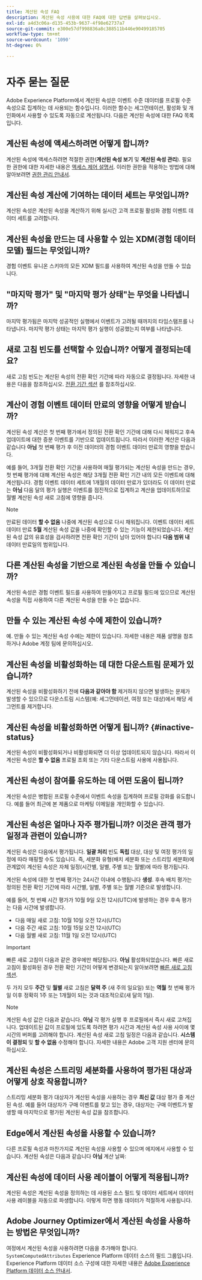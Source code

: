 ```yaml
---
title: 계산된 속성 FAQ
description: 계산된 속성 사용에 대한 FAQ에 대한 답변을 살펴보십시오.
exl-id: a4d3c06a-d135-453b-9637-4f98e62737a7
source-git-commit: e300e57df998836a8c388511b446e90499185705
workflow-type: tm+mt
source-wordcount: '1090'
ht-degree: 0%

---
```


# 자주 묻는 질문

Adobe Experience Platform에서 계산된 속성은 이벤트 수준 데이터를 프로필 수준 속성으로 집계하는 데 사용되는 함수입니다. 이러한 함수는 세그먼테이션, 활성화 및 개인화에서 사용할 수 있도록 자동으로 계산됩니다. 다음은 계산된 속성에 대한 FAQ 목록입니다.

## 계산된 속성에 액세스하려면 어떻게 합니까?

계산된 속성에 액세스하려면 적절한 권한(**계산된 속성 보기** 및 **계산된 속성 관리**). 필요한 권한에 대한 자세한 내용은 [액세스 제어 설명서](../../access-control/home.md). 이러한 권한을 적용하는 방법에 대해 알아보려면 [권한 관리 안내서](../../access-control/ui/permissions.md).

## 계산된 속성 계산에 기여하는 데이터 세트는 무엇입니까?

계산된 속성은 계산된 속성을 계산하기 위해 실시간 고객 프로필 활성화 경험 이벤트 데이터 세트를 고려합니다.

## 계산된 속성을 만드는 데 사용할 수 있는 XDM(경험 데이터 모델) 필드는 무엇입니까?

경험 이벤트 유니온 스키마의 모든 XDM 필드를 사용하여 계산된 속성을 만들 수 있습니다.

## &quot;마지막 평가&quot; 및 &quot;마지막 평가 상태&quot;는 무엇을 나타냅니까?

마지막 평가됨은 마지막 성공적인 실행에서 이벤트가 고려될 때까지의 타임스탬프를 나타냅니다. 마지막 평가 상태는 마지막 평가 실행이 성공했는지 여부를 나타냅니다.

## 새로 고침 빈도를 선택할 수 있습니까? 어떻게 결정되는데요?

새로 고침 빈도는 계산된 속성의 전환 확인 기간에 따라 자동으로 결정됩니다. 자세한 내용은 다음을 참조하십시오. [전환 기간 섹션](./overview.md#lookback-periods) 를 참조하십시오.

## 계산이 경험 이벤트 데이터 만료의 영향을 어떻게 받습니까?

계산된 속성 계산은 첫 번째 평가에서 정의된 전환 확인 기간에 대해 다시 채워지고 후속 업데이트에 대한 증분 이벤트를 기반으로 업데이트됩니다. 따라서 이러한 계산은 다음과 같습니다 **아님** 첫 번째 평가 후 이전 데이터의 경험 이벤트 데이터 만료의 영향을 받습니다.

예를 들어, 3개월 전환 확인 기간을 사용하여 매월 평가되는 계산된 속성을 만드는 경우, 첫 번째 평가에 대해 계산된 속성은 해당 3개월 전환 확인 기간 내의 모든 이벤트에 대해 계산됩니다. 경험 이벤트 데이터 세트에 1개월의 데이터 만료가 있더라도 이 데이터 만료는 **아님** 다음 달의 평가 실행은 이벤트를 점진적으로 집계하고 계산을 업데이트하므로 월별 계산된 속성 새로 고침에 영향을 줍니다.

>[!NOTE]
>
>만료된 데이터 **할 수 없음** 나중에 계산된 속성으로 다시 채워집니다. 이벤트 데이터 세트 데이터 만료 **5월** 계산된 속성 값을 나중에 확인할 수 있는 기능이 제한되었습니다. 계산된 속성 값의 유효성을 검사하려면 전환 확인 기간이 남아 있어야 합니다 **다음 범위 내** 데이터 만료일의 범위입니다.

## 다른 계산된 속성을 기반으로 계산된 속성을 만들 수 있습니까?

계산된 속성은 경험 이벤트 필드를 사용하여 만들어지고 프로필 필드에 있으므로 계산된 속성을 직접 사용하여 다른 계산된 속성을 만들 수는 없습니다.

## 만들 수 있는 계산된 속성 수에 제한이 있습니까?

예. 만들 수 있는 계산된 속성 수에는 제한이 있습니다. 자세한 내용은 제품 설명을 참조하거나 Adobe 계정 팀에 문의하십시오.

## 계산된 속성을 비활성화하는 데 대한 다운스트림 문제가 있습니까?

계산된 속성을 비활성화하기 전에 **다음과 같아야 함** 제거하지 않으면 발생하는 문제가 발생할 수 있으므로 다운스트림 시스템(예: 세그먼테이션, 여정 또는 대상)에서 해당 세그먼트를 제거합니다.

## 계산된 속성을 비활성화하면 어떻게 됩니까? {#inactive-status}

계산된 속성이 비활성화되거나 비활성화되면 더 이상 업데이트되지 않습니다. 따라서 이 계산된 속성은 **할 수 없음** 프로필 조회 또는 기타 다운스트림 사용에 사용됩니다.

## 계산된 속성이 참여를 유도하는 데 어떤 도움이 됩니까?

계산된 속성은 병합된 프로필 수준에서 이벤트 속성을 집계하여 프로필 강화를 유도합니다. 예를 들어 최근에 본 제품으로 마케팅 이메일을 개인화할 수 있습니다.

## 계산된 속성은 얼마나 자주 평가됩니까? 이것은 관객 평가 일정과 관련이 있습니까?

계산된 속성은 다음에서 평가됩니다. **일괄 처리** 빈도 **독립** 대상, 대상 및 여정 평가의 일정에 따라 매핑할 수도 있습니다. 즉, 세분화 유형(배치 세분화 또는 스트리밍 세분화)에 관계없이 계산된 속성은 자체 일정(시간별, 일별, 주별 또는 월별)에 따라 평가됩니다.

계산된 속성에 대한 첫 번째 평가는 24시간 이내에 수행됩니다 **생성**. 후속 배치 평가는 정의된 전환 확인 기간에 따라 시간별, 일별, 주별 또는 월별 기준으로 발생합니다.

예를 들어, 첫 번째 시간 평가가 10월 9일 오전 12시(UTC)에 발생하는 경우 후속 평가는 다음 시간에 발생합니다.

- 다음 매일 새로 고침: 10월 10일 오전 12시(UTC)
- 다음 주간 새로 고침: 10월 15일 오전 12시(UTC)
- 다음 월별 새로 고침: 11월 1일 오전 12시(UTC)

>[!IMPORTANT]
>
>빠른 새로 고침이 다음과 같은 경우에만 해당됩니다. **아님** 활성화되었습니다. 빠른 새로 고침이 활성화된 경우 전환 확인 기간이 어떻게 변경되는지 알아보려면 [빠른 새로 고침 섹션](./overview.md#fast-refresh).

두 가지 모두 **주간** 및 **월별** 새로 고침은 **달력 주** (새 주의 일요일) 또는 **역월** 첫 번째 평가일 이후 정확히 1주 또는 1개월이 되는 것과 대조적으로(새 달의 1일).

>[!NOTE]
>
>계산된 속성 값은 다음과 같습니다. **아님** 각 평가 실행 후 프로필에서 즉시 새로 고쳐집니다. 업데이트된 값이 프로필에 있도록 하려면 평가 시간과 계산된 속성 사용 사이에 몇 시간의 버퍼를 고려해야 합니다. 계산된 속성 새로 고침 일정은 다음과 같습니다. **시스템이 결정되** 및 **할 수 없음** 수정해야 합니다. 자세한 내용은 Adobe 고객 지원 센터에 문의하십시오.

## 계산된 속성은 스트리밍 세분화를 사용하여 평가된 대상과 어떻게 상호 작용합니까?

스트리밍 세분화 평가 대상자가 계산된 속성을 사용하는 경우 **최신 값** 대상 평가 중 계산된 속성. 예를 들어 대상자가 구매 이벤트를 찾고 있는 경우, 대상자는 구매 이벤트가 발생할 때 마지막으로 평가된 계산된 속성 값을 참조합니다.

## Edge에서 계산된 속성을 사용할 수 있습니까?

다른 프로필 속성과 마찬가지로 계산된 속성을 사용할 수 있으며 에지에서 사용할 수 있습니다. 계산된 속성은 다음과 같습니다 **아님** 계산 날짜:

## 계산된 속성에 데이터 사용 레이블이 어떻게 적용됩니까?

계산된 속성은 계산된 속성을 정의하는 데 사용된 소스 필드 및 데이터 세트에서 데이터 사용 레이블을 자동으로 파생합니다. 이렇게 하면 행동 데이터가 적절하게 사용됩니다.

## Adobe Journey Optimizer에서 계산된 속성을 사용하는 방법은 무엇입니까?

여정에서 계산된 속성을 사용하려면 다음을 추가해야 합니다. `SystemComputedAttributes` Experience Platform 데이터 소스의 필드 그룹입니다. Experience Platform 데이터 소스 구성에 대한 자세한 내용은 [Adobe Experience Platform 데이터 소스 안내서](https://experienceleague.adobe.com/docs/journey-optimizer/using/configuration/configure-journeys/data-source-journeys/adobe-experience-platform-data-source.html).
